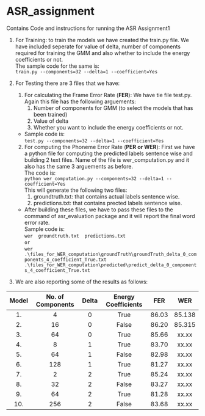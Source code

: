 # ASR_assignment  
Contains Code and instructions for running the ASR Assignment1

1. For Training: to train the models we have created the train.py file. We have included seperate for value of delta, number of components required for training the GMM and also whether to include the energy coefficients or not.  
The sample code for the same is:  
`train.py --components=32 --delta=1 --coefficient=Yes`  

2. For Testing there are 3 files that we have:
    1. For calculating the Frame Error Rate (**FER**): We have tie file test.py. Again this file has the following arguements:
        1. Number of components for GMM (to select the models that has been trained)
        2. Value of delta
        3. Whether you want to include the energy coefficients or not.  
    * Sample code is:  
    `test.py --components=32 --delta=1 --coefficient=Yes`  
      
      
    2. For computing the Phoneme Error Rate (**PER or WER**): First we have a python file for computing the predicted labels sentence wise and building 2 text files. Name of the file is wer_computation.py and it also has the same 3 arguements as before.  
    The code is:  
    `python wer_computation.py --components=32 --delta=1 --coefficient=Yes`  
    This will generate the following two files:
        1. groundtruth.txt: that contains actual labels sentence wise.
        2. predictions.txt: that contains prected labels sentence wise.
    * After building these files, we have to pass these files to the command of asr_evaluation package and it will report the final word error rate.  
    Sample code is:  
    `wer  groundtruth.txt  predictions.txt `   
    `or`  
    `wer .\files_for_WER_computation\groundTruth\groundTruth_delta_0_components_4_coefficient_True.txt .\files_for_WER_computation\predicted\predict_delta_0_components_4_coefficient_True.txt
    `  
    
3. We are also reporting some of the results as follows:

| Model | No. of Components | Delta | Energy Coefficients | FER | WER |
| :---: | :---: | :---: | :---: | :---: | :---: |
| 1. | 4 | 0 | True | 86.03 | 85.138 |
| 2. | 16 | 0 | False | 86.20 | 85.315 |
| 3. | 64 | 0 | True | 85.66 | xx.xx |
| 4. | 8 | 1 | True | 83.70 | xx.xx |
| 5. | 64 | 1 | False | 82.98 | xx.xx |
| 6. | 128 | 1 | True | 81.27 | xx.xx |
| 7. | 2 | 2 | True | 85.24 | xx.xx |
| 8. | 32 | 2 | False | 83.27 | xx.xx |
| 9.| 64 | 2 | True | 81.28 | xx.xx |
| 10.|256 | 2 | False | 83.68 | xx.xx |
